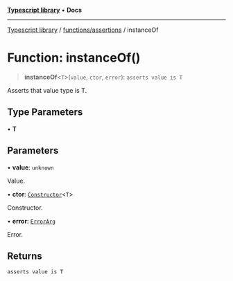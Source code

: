 [**Typescript library**](../../../index.md) • **Docs**

***

[Typescript library](../../../modules.md) / [functions/assertions](../index.md) / instanceOf

# Function: instanceOf()

> **instanceOf**\<`T`\>(`value`, `ctor`, `error`): `asserts value is T`

Asserts that value type is T.

## Type Parameters

• **T**

## Parameters

• **value**: `unknown`

Value.

• **ctor**: [`Constructor`](../../../types/function/interfaces/Constructor.md)\<`T`\>

Constructor.

• **error**: [`ErrorArg`](../type-aliases/ErrorArg.md)

Error.

## Returns

`asserts value is T`
